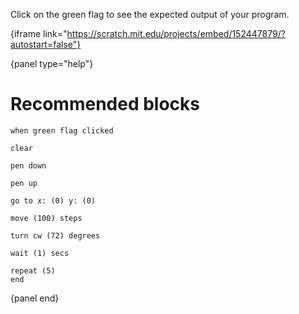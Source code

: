 Click on the green flag to see the expected output of your program.

{iframe link="https://scratch.mit.edu/projects/embed/152447879/?autostart=false"}

{panel type="help"}

# Recommended blocks

<pre><code class="scratch:split:random">when green flag clicked
</code></pre>

<pre><code class="scratch:split:random">clear

pen down

pen up
</code></pre>

<pre><code class="scratch:split:random">go to x: (0) y: (0)

move (100) steps

turn cw (72) degrees
</code></pre>

<pre><code class="scratch:split:random">wait (1) secs

repeat (5)
end
</code></pre>

{panel end}